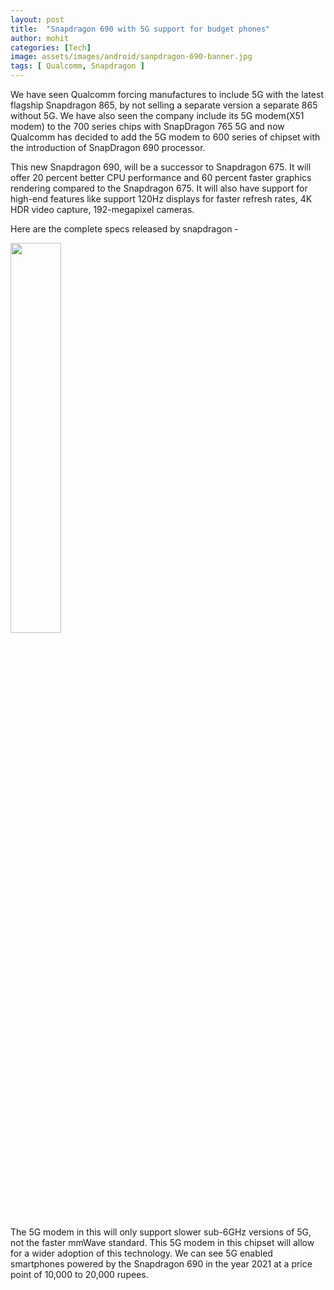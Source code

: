 ```yaml
---
layout: post
title:  "Snapdragon 690 with 5G support for budget phones"
author: mohit
categories: [Tech]
image: assets/images/android/sanpdragon-690-banner.jpg
tags: [ Qualcomm, Snapdragon ]
---
```

We have seen Qualcomm forcing manufactures to include 5G with the latest flagship  Snapdragon 865, by not selling a separate version a separate 865 without 5G. We have also seen the company include its 5G modem(X51 modem) to the 700 series chips with SnapDragon 765 5G and now Qualcomm has decided to add the 5G modem to 600 series of chipset with the introduction of SnapDragon 690 processor.

This new Snapdragon 690, will be a successor to Snapdragon 675. It will offer 20 percent better CPU performance and 60 percent faster graphics rendering compared to the Snapdragon 675. It will also have support for high-end features like support 120Hz displays for faster refresh rates, 4K HDR video capture, 192-megapixel cameras.

Here are the complete specs released by snapdragon -


<a href="{{site.baseurl}}/assets/images/android/sanpdragon-690-specs.jpg" data-lightbox="image-1" data-title="Snapdragon 690"><img width="40%" src="{{site.baseurl}}/assets/images/android/sanpdragon-690-specs.jpg"></a>

The 5G modem in this will only support slower sub-6GHz versions of 5G, not the faster mmWave standard. This 5G modem in this chipset will allow for a wider adoption of this technology. We can see 5G enabled smartphones powered by the Snapdragon 690 in the year 2021 at a price point of 10,000 to 20,000 rupees.

